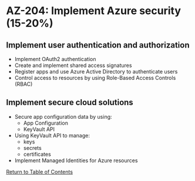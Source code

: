 # AZ-204: Implement Azure security (15-20%)

## Implement user authentication and authorization
- Implement OAuth2 authentication
- Create and implement shared access signatures
- Register apps and use Azure Active Directory to authenticate users
- Control access to resources by using Role-Based Access Controls (RBAC)

## Implement secure cloud solutions
- Secure app configuration data by using:
    - App Configuration
    - KeyVault API
- Using KeyVault API to manage:
    - keys
    - secrets
    - certificates
- Implement Managed Identities for Azure resources

[Return to Table of Contents](README.md)